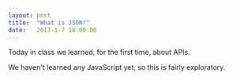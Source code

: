 ```yaml
---
layout: post
title:  "What is JSON?"
date:   2017-1-7 18:00:00
---
```

Today in class we learned, for the first time, about APIs. 



We haven't learned any JavaScript yet, so this is fairly exploratory. 